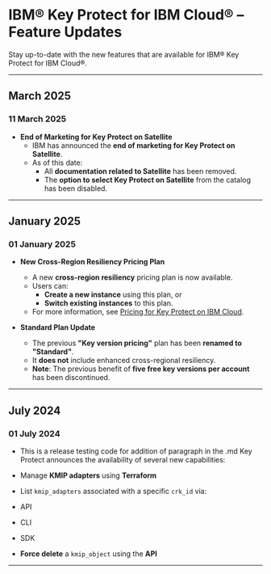 # IBM® Key Protect for IBM Cloud® – Feature Updates

Stay up-to-date with the new features that are available for IBM® Key Protect for IBM Cloud®.

---

##  March 2025

### 11 March 2025
- **End of Marketing for Key Protect on Satellite**
  - IBM has announced the **end of marketing for Key Protect on Satellite**.
  - As of this date:
    - All **documentation related to Satellite** has been removed.
    - The **option to select Key Protect on Satellite** from the catalog has been disabled.

---

##  January 2025

### 01 January 2025
- **New Cross-Region Resiliency Pricing Plan**
  - A new **cross-region resiliency** pricing plan is now available.
  - Users can:
    - **Create a new instance** using this plan, or
    - **Switch existing instances** to this plan.
  -  For more information, see [Pricing for Key Protect on IBM Cloud](#).

- **Standard Plan Update**
  - The previous **"Key version pricing"** plan has been **renamed to "Standard"**.
  - It **does not** include enhanced cross-regional resiliency.
  - **Note**: The previous benefit of **five free key versions per account** has been discontinued.

---

##  July 2024

### 01 July 2024
- This is a release testing code for addition of paragraph in the .md
Key Protect announces the availability of several new capabilities:

-  Manage **KMIP adapters** using **Terraform**
-  List `kmip_adapters` associated with a specific `crk_id` via:
  - API
  - CLI
  - SDK
-  **Force delete** a `kmip_object` using the **API**

---
